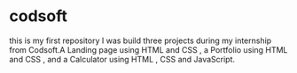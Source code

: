 # codsoft
this is my first repository
I was build three projects during my internship from Codsoft.A Landing page using HTML and CSS , a Portfolio using HTML and CSS , and a Calculator using HTML , CSS and JavaScript.

